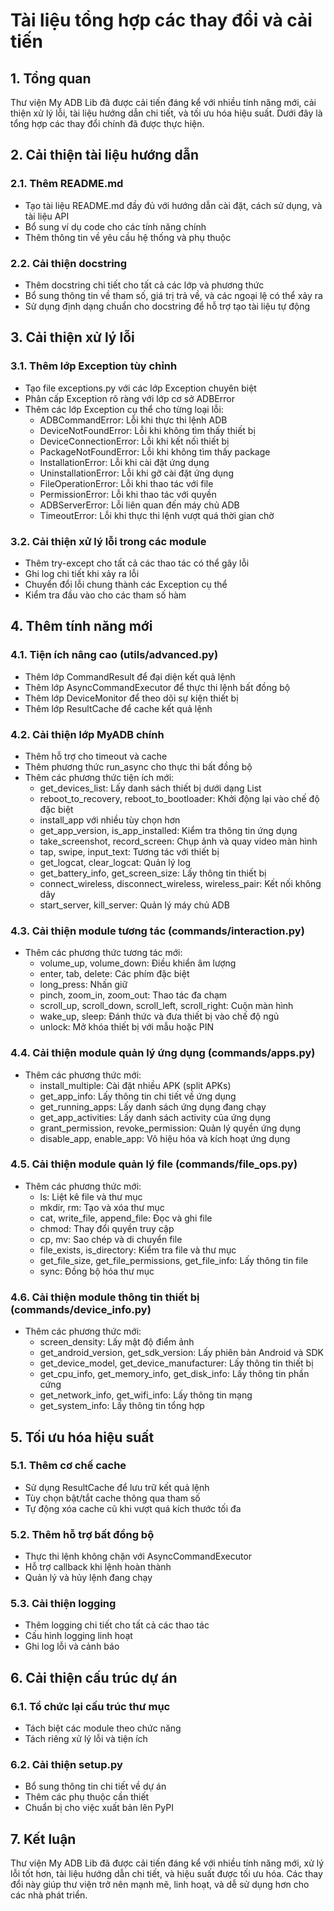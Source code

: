 # Tài liệu tổng hợp các thay đổi và cải tiến

## 1. Tổng quan

Thư viện My ADB Lib đã được cải tiến đáng kể với nhiều tính năng mới, cải thiện xử lý lỗi, tài liệu hướng dẫn chi tiết, và tối ưu hóa hiệu suất. Dưới đây là tổng hợp các thay đổi chính đã được thực hiện.

## 2. Cải thiện tài liệu hướng dẫn

### 2.1. Thêm README.md
- Tạo tài liệu README.md đầy đủ với hướng dẫn cài đặt, cách sử dụng, và tài liệu API
- Bổ sung ví dụ code cho các tính năng chính
- Thêm thông tin về yêu cầu hệ thống và phụ thuộc

### 2.2. Cải thiện docstring
- Thêm docstring chi tiết cho tất cả các lớp và phương thức
- Bổ sung thông tin về tham số, giá trị trả về, và các ngoại lệ có thể xảy ra
- Sử dụng định dạng chuẩn cho docstring để hỗ trợ tạo tài liệu tự động

## 3. Cải thiện xử lý lỗi

### 3.1. Thêm lớp Exception tùy chỉnh
- Tạo file exceptions.py với các lớp Exception chuyên biệt
- Phân cấp Exception rõ ràng với lớp cơ sở ADBError
- Thêm các lớp Exception cụ thể cho từng loại lỗi:
  - ADBCommandError: Lỗi khi thực thi lệnh ADB
  - DeviceNotFoundError: Lỗi khi không tìm thấy thiết bị
  - DeviceConnectionError: Lỗi khi kết nối thiết bị
  - PackageNotFoundError: Lỗi khi không tìm thấy package
  - InstallationError: Lỗi khi cài đặt ứng dụng
  - UninstallationError: Lỗi khi gỡ cài đặt ứng dụng
  - FileOperationError: Lỗi khi thao tác với file
  - PermissionError: Lỗi khi thao tác với quyền
  - ADBServerError: Lỗi liên quan đến máy chủ ADB
  - TimeoutError: Lỗi khi thực thi lệnh vượt quá thời gian chờ

### 3.2. Cải thiện xử lý lỗi trong các module
- Thêm try-except cho tất cả các thao tác có thể gây lỗi
- Ghi log chi tiết khi xảy ra lỗi
- Chuyển đổi lỗi chung thành các Exception cụ thể
- Kiểm tra đầu vào cho các tham số hàm

## 4. Thêm tính năng mới

### 4.1. Tiện ích nâng cao (utils/advanced.py)
- Thêm lớp CommandResult để đại diện kết quả lệnh
- Thêm lớp AsyncCommandExecutor để thực thi lệnh bất đồng bộ
- Thêm lớp DeviceMonitor để theo dõi sự kiện thiết bị
- Thêm lớp ResultCache để cache kết quả lệnh

### 4.2. Cải thiện lớp MyADB chính
- Thêm hỗ trợ cho timeout và cache
- Thêm phương thức run_async cho thực thi bất đồng bộ
- Thêm các phương thức tiện ích mới:
  - get_devices_list: Lấy danh sách thiết bị dưới dạng List
  - reboot_to_recovery, reboot_to_bootloader: Khởi động lại vào chế độ đặc biệt
  - install_app với nhiều tùy chọn hơn
  - get_app_version, is_app_installed: Kiểm tra thông tin ứng dụng
  - take_screenshot, record_screen: Chụp ảnh và quay video màn hình
  - tap, swipe, input_text: Tương tác với thiết bị
  - get_logcat, clear_logcat: Quản lý log
  - get_battery_info, get_screen_size: Lấy thông tin thiết bị
  - connect_wireless, disconnect_wireless, wireless_pair: Kết nối không dây
  - start_server, kill_server: Quản lý máy chủ ADB

### 4.3. Cải thiện module tương tác (commands/interaction.py)
- Thêm các phương thức tương tác mới:
  - volume_up, volume_down: Điều khiển âm lượng
  - enter, tab, delete: Các phím đặc biệt
  - long_press: Nhấn giữ
  - pinch, zoom_in, zoom_out: Thao tác đa chạm
  - scroll_up, scroll_down, scroll_left, scroll_right: Cuộn màn hình
  - wake_up, sleep: Đánh thức và đưa thiết bị vào chế độ ngủ
  - unlock: Mở khóa thiết bị với mẫu hoặc PIN

### 4.4. Cải thiện module quản lý ứng dụng (commands/apps.py)
- Thêm các phương thức mới:
  - install_multiple: Cài đặt nhiều APK (split APKs)
  - get_app_info: Lấy thông tin chi tiết về ứng dụng
  - get_running_apps: Lấy danh sách ứng dụng đang chạy
  - get_app_activities: Lấy danh sách activity của ứng dụng
  - grant_permission, revoke_permission: Quản lý quyền ứng dụng
  - disable_app, enable_app: Vô hiệu hóa và kích hoạt ứng dụng

### 4.5. Cải thiện module quản lý file (commands/file_ops.py)
- Thêm các phương thức mới:
  - ls: Liệt kê file và thư mục
  - mkdir, rm: Tạo và xóa thư mục
  - cat, write_file, append_file: Đọc và ghi file
  - chmod: Thay đổi quyền truy cập
  - cp, mv: Sao chép và di chuyển file
  - file_exists, is_directory: Kiểm tra file và thư mục
  - get_file_size, get_file_permissions, get_file_info: Lấy thông tin file
  - sync: Đồng bộ hóa thư mục

### 4.6. Cải thiện module thông tin thiết bị (commands/device_info.py)
- Thêm các phương thức mới:
  - screen_density: Lấy mật độ điểm ảnh
  - get_android_version, get_sdk_version: Lấy phiên bản Android và SDK
  - get_device_model, get_device_manufacturer: Lấy thông tin thiết bị
  - get_cpu_info, get_memory_info, get_disk_info: Lấy thông tin phần cứng
  - get_network_info, get_wifi_info: Lấy thông tin mạng
  - get_system_info: Lấy thông tin tổng hợp

## 5. Tối ưu hóa hiệu suất

### 5.1. Thêm cơ chế cache
- Sử dụng ResultCache để lưu trữ kết quả lệnh
- Tùy chọn bật/tắt cache thông qua tham số
- Tự động xóa cache cũ khi vượt quá kích thước tối đa

### 5.2. Thêm hỗ trợ bất đồng bộ
- Thực thi lệnh không chặn với AsyncCommandExecutor
- Hỗ trợ callback khi lệnh hoàn thành
- Quản lý và hủy lệnh đang chạy

### 5.3. Cải thiện logging
- Thêm logging chi tiết cho tất cả các thao tác
- Cấu hình logging linh hoạt
- Ghi log lỗi và cảnh báo

## 6. Cải thiện cấu trúc dự án

### 6.1. Tổ chức lại cấu trúc thư mục
- Tách biệt các module theo chức năng
- Tách riêng xử lý lỗi và tiện ích

### 6.2. Cải thiện setup.py
- Bổ sung thông tin chi tiết về dự án
- Thêm các phụ thuộc cần thiết
- Chuẩn bị cho việc xuất bản lên PyPI

## 7. Kết luận

Thư viện My ADB Lib đã được cải tiến đáng kể với nhiều tính năng mới, xử lý lỗi tốt hơn, tài liệu hướng dẫn chi tiết, và hiệu suất được tối ưu hóa. Các thay đổi này giúp thư viện trở nên mạnh mẽ, linh hoạt, và dễ sử dụng hơn cho các nhà phát triển.
